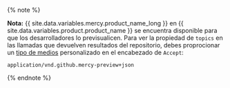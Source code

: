 {% note %}

**Nota:** {{ site.data.variables.mercy.product_name_long }} en {{ site.data.variables.product.product_name }} se encuentra disponible para que los desarrolladores lo previsualicen. Para ver la propiedad de `topics` en las llamadas que devuelven resultados del repositorio, debes proprocionar un [tipo de medios](/v3/media) personalizado en el encabezado de `Accept`:

```
application/vnd.github.mercy-preview+json
```

{% endnote %}
